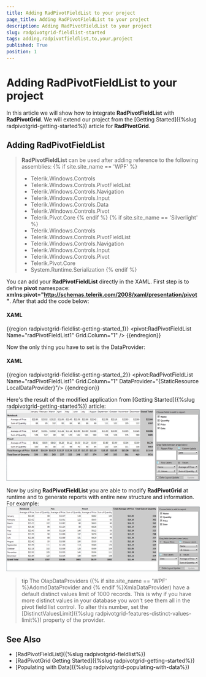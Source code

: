 ```yaml
---
title: Adding RadPivotFieldList to your project
page_title: Adding RadPivotFieldList to your project
description: Adding RadPivotFieldList to your project
slug: radpivotgrid-fieldlist-started
tags: adding,radpivotfieldlist,to,your,project
published: True
position: 1
---
```


# Adding RadPivotFieldList to your project

In this article we will show how to integrate __RadPivotFieldList__ with __RadPivotGrid__. We will extend our project from the [Getting Started]({%slug radpivotgrid-getting-started%}) article for __RadPivotGrid__.

## Adding RadPivotFieldList

>__RadPivotFieldList__ can be used after adding reference to the following assemblies:
{% if site.site_name == 'WPF' %}
>	* Telerik.Windows.Controls
>	* Telerik.Windows.Controls.PivotFieldList
>	* Telerik.Windows.Controls.Navigation
>	* Telerik.Windows.Controls.Input
>	* Telerik.Windows.Controls.Data
>	* Telerik.Windows.Controls.Pivot
>	* Telerik.Pivot.Core
{% endif %}
{% if site.site_name == 'Silverlight' %}
>	* Telerik.Windows.Controls
>	* Telerik.Windows.Controls.PivotFieldList
>	* Telerik.Windows.Controls.Navigation
>	* Telerik.Windows.Controls.Input
>	* Telerik.Windows.Controls.Pivot
>	* Telerik.Pivot.Core
>	* System.Runtime.Serialization
{% endif %}

You can add your __RadPivotFieldList__ directly in the XAML. First step is to define __pivot__ namespace: __xmlns:pivot="http://schemas.telerik.com/2008/xaml/presentation/pivot"__. After that add the code below:        	

#### __XAML__  
{{region radpivotgrid-fieldlist-getting-started_1}}
	<pivot:RadPivotFieldList Name="radPivotFieldList1" Grid.Column="1" />
{{endregion}}

Now the only thing you have to set is the DataProvider:        	

#### __XAML__  
{{region radpivotgrid-fieldlist-getting-started_2}}
	<pivot:RadPivotFieldList Name="radPivotFieldList1" Grid.Column="1"  DataProvider="{StaticResource LocalDataProvider}"/>
{{endregion}}

Here's the result of the modified application from [Getting Started]({%slug radpivotgrid-getting-started%}) article:
![Rad Pivot Grid Rad Field List Getting Started 01](images/RadPivotGrid_RadFieldList_GettingStarted_01.png)

Now by using __RadPivotFieldList__ you are able to modify __RadPivotGrid__ at runtime and to generate reports with entire new structure and information. For example:
![Rad Pivot Grid Rad Field List Getting Started 02](images/RadPivotGrid_RadFieldList_GettingStarted_02.png)

>tip The OlapDataProviders ({% if site.site_name == 'WPF' %}AdomdDataProvider and {% endif %}XmlaDataProvider) have a default distinct values limit of 1000 records. This is why if you have more distinct values in your database you won't see them all in the pivot field list control. To alter this number, set the [DistinctValuesLimit]({%slug radpivotgrid-features-distinct-values-limit%}) property of the provider.

## See Also 
 * [RadPivotFieldList]({%slug radpivotgrid-fieldlist%})
 * [RadPivotGrid Getting Started]({%slug radpivotgrid-getting-started%})
 * [Populating with Data]({%slug radpivotgrid-populating-with-data%})
